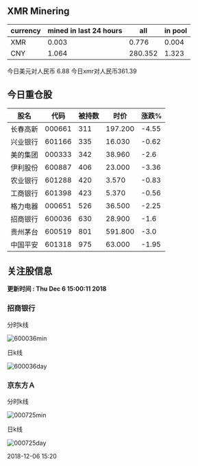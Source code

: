 ## XMR Minering

|currency|mined in last 24 hours|all|in pool|
|---|---|---|---|
|XMR|0.003|0.776|0.004|
|CNY|1.064|280.352|1.323|

今日美元对人民币 6.88	今日xmr对人民币361.39


## 今日重仓股 

|股名|代码|被持数|时价|涨跌%|
|---|---|---|---|---|
|长春高新|000661|311|197.200|-4.55|
|兴业银行|601166|335|16.030|-0.62|
|美的集团|000333|342|38.960|-2.6|
|伊利股份|600887|406|23.000|-3.36|
|农业银行|601288|420|3.570|-0.83|
|工商银行|601398|423|5.370|-0.56|
|格力电器|000651|526|36.500|-2.25|
|招商银行|600036|630|28.900|-1.6|
|贵州茅台|600519|801|591.800|-3.0|
|中国平安|601318|975|63.000|-1.95|

## 关注股信息
**更新时间 : Thu Dec  6 15:00:11 2018**
### 招商银行 
分时k线

![600036min](http://image.sinajs.cn/newchart/min/n/sh600036.gif)

日k线

![600036day](http://image.sinajs.cn/newchart/daily/n/sh600036.gif)

### 京东方Ａ 
分时k线

![000725min](http://image.sinajs.cn/newchart/min/n/sz000725.gif)

日k线

![000725day](http://image.sinajs.cn/newchart/daily/n/sz000725.gif)

2018-12-06 15:20